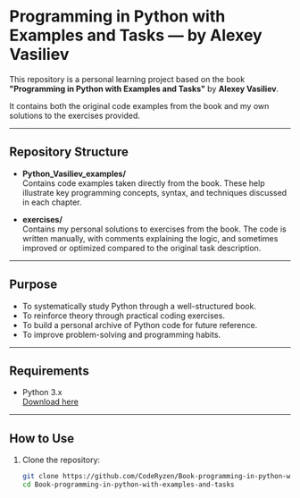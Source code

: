 # Programming in Python with Examples and Tasks — by Alexey Vasiliev

This repository is a personal learning project based on the book  
**"Programming in Python with Examples and Tasks"** by **Alexey Vasiliev**.

It contains both the original code examples from the book and my own solutions to the exercises provided.

---

## Repository Structure

- **Python_Vasiliev_examples/**  
  Contains code examples taken directly from the book. These help illustrate key programming concepts, syntax, and techniques discussed in each chapter.

- **exercises/**  
  Contains my personal solutions to exercises from the book. The code is written manually, with comments explaining the logic, and sometimes improved or optimized compared to the original task description.

---

## Purpose

- To systematically study Python through a well-structured book.
- To reinforce theory through practical coding exercises.
- To build a personal archive of Python code for future reference.
- To improve problem-solving and programming habits.

---

## Requirements

- Python 3.x  
  [Download here](https://www.python.org/downloads/)

---

## How to Use

1. Clone the repository:
   </br>
   ```bash
   git clone https://github.com/CodeRyzen/Book-programming-in-python-with-examples-and-tasks.git
   cd Book-programming-in-python-with-examples-and-tasks
   ```
